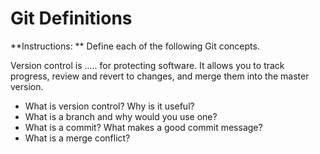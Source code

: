 # Git Definitions

**Instructions: ** Define each of the following Git concepts.


Version control is .....
for protecting software. It allows you to track progress, review and revert to changes, and merge them into the master version.

* What is version control?  Why is it useful?
* What is a branch and why would you use one?
* What is a commit? What makes a good commit message?
* What is a merge conflict?